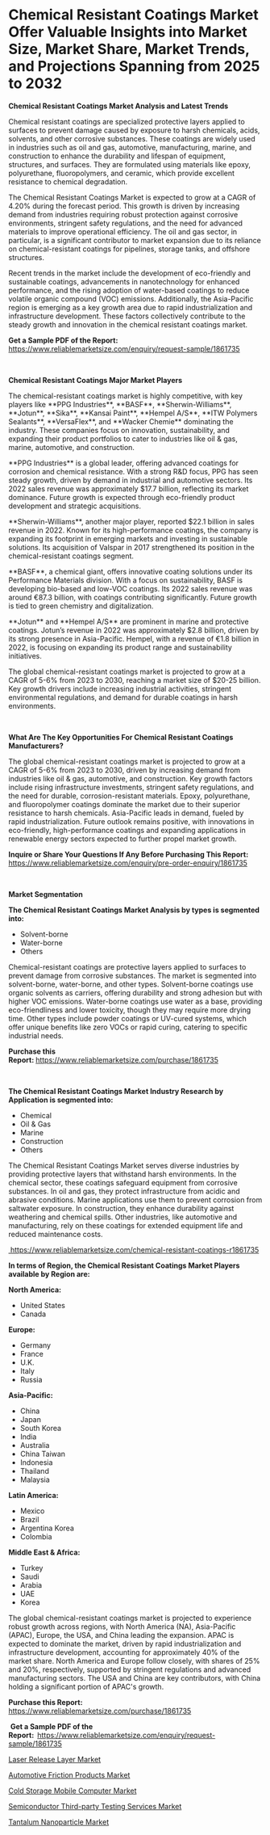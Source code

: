 <p><h1>Chemical Resistant Coatings Market Offer Valuable Insights into Market Size, Market Share, Market Trends, and Projections Spanning from 2025 to 2032</h1></p><p><strong>Chemical Resistant Coatings Market Analysis and Latest Trends</strong></p>
<p><p>Chemical resistant coatings are specialized protective layers applied to surfaces to prevent damage caused by exposure to harsh chemicals, acids, solvents, and other corrosive substances. These coatings are widely used in industries such as oil and gas, automotive, manufacturing, marine, and construction to enhance the durability and lifespan of equipment, structures, and surfaces. They are formulated using materials like epoxy, polyurethane, fluoropolymers, and ceramic, which provide excellent resistance to chemical degradation.</p><p>The Chemical Resistant Coatings Market is expected to grow at a CAGR of 4.20% during the forecast period. This growth is driven by increasing demand from industries requiring robust protection against corrosive environments, stringent safety regulations, and the need for advanced materials to improve operational efficiency. The oil and gas sector, in particular, is a significant contributor to market expansion due to its reliance on chemical-resistant coatings for pipelines, storage tanks, and offshore structures.</p><p>Recent trends in the market include the development of eco-friendly and sustainable coatings, advancements in nanotechnology for enhanced performance, and the rising adoption of water-based coatings to reduce volatile organic compound (VOC) emissions. Additionally, the Asia-Pacific region is emerging as a key growth area due to rapid industrialization and infrastructure development. These factors collectively contribute to the steady growth and innovation in the chemical resistant coatings market.</p></p>
<p><strong>Get a Sample PDF of the Report:&nbsp;</strong> <a href="https://www.reliablemarketsize.com/enquiry/request-sample/1861735?utm_campaign=1991&utm_medium=2&utm_source=Github&utm_content=ia&utm_term=24012025&utm_id=chemical-resistant-coatings">https://www.reliablemarketsize.com/enquiry/request-sample/1861735</a></p>
<p>&nbsp;</p>
<p><strong>Chemical Resistant Coatings Major Market Players</strong></p>
<p><p>The chemical-resistant coatings market is highly competitive, with key players like **PPG Industries**, **BASF**, **Sherwin-Williams**, **Jotun**, **Sika**, **Kansai Paint**, **Hempel A/S**, **ITW Polymers Sealants**, **VersaFlex**, and **Wacker Chemie** dominating the industry. These companies focus on innovation, sustainability, and expanding their product portfolios to cater to industries like oil & gas, marine, automotive, and construction.</p><p>**PPG Industries** is a global leader, offering advanced coatings for corrosion and chemical resistance. With a strong R&D focus, PPG has seen steady growth, driven by demand in industrial and automotive sectors. Its 2022 sales revenue was approximately $17.7 billion, reflecting its market dominance. Future growth is expected through eco-friendly product development and strategic acquisitions.</p><p>**Sherwin-Williams**, another major player, reported $22.1 billion in sales revenue in 2022. Known for its high-performance coatings, the company is expanding its footprint in emerging markets and investing in sustainable solutions. Its acquisition of Valspar in 2017 strengthened its position in the chemical-resistant coatings segment.</p><p>**BASF**, a chemical giant, offers innovative coating solutions under its Performance Materials division. With a focus on sustainability, BASF is developing bio-based and low-VOC coatings. Its 2022 sales revenue was around €87.3 billion, with coatings contributing significantly. Future growth is tied to green chemistry and digitalization.</p><p>**Jotun** and **Hempel A/S** are prominent in marine and protective coatings. Jotun’s revenue in 2022 was approximately $2.8 billion, driven by its strong presence in Asia-Pacific. Hempel, with a revenue of €1.8 billion in 2022, is focusing on expanding its product range and sustainability initiatives.</p><p>The global chemical-resistant coatings market is projected to grow at a CAGR of 5-6% from 2023 to 2030, reaching a market size of $20-25 billion. Key growth drivers include increasing industrial activities, stringent environmental regulations, and demand for durable coatings in harsh environments.</p></p>
<p>&nbsp;</p>
<p><strong>What Are The Key Opportunities For Chemical Resistant Coatings Manufacturers?</strong></p>
<p><p>The global chemical-resistant coatings market is projected to grow at a CAGR of 5-6% from 2023 to 2030, driven by increasing demand from industries like oil & gas, automotive, and construction. Key growth factors include rising infrastructure investments, stringent safety regulations, and the need for durable, corrosion-resistant materials. Epoxy, polyurethane, and fluoropolymer coatings dominate the market due to their superior resistance to harsh chemicals. Asia-Pacific leads in demand, fueled by rapid industrialization. Future outlook remains positive, with innovations in eco-friendly, high-performance coatings and expanding applications in renewable energy sectors expected to further propel market growth.</p></p>
<p><strong>Inquire or Share Your Questions If Any Before Purchasing This Report:</strong> <a href="https://www.reliablemarketsize.com/enquiry/pre-order-enquiry/1861735?utm_campaign=1991&utm_medium=2&utm_source=Github&utm_content=ia&utm_term=24012025&utm_id=chemical-resistant-coatings">https://www.reliablemarketsize.com/enquiry/pre-order-enquiry/1861735</a></p>
<p>&nbsp;</p>
<p><strong>Market Segmentation</strong></p>
<p><strong>The Chemical Resistant Coatings Market Analysis by types is segmented into:</strong></p>
<p><ul><li>Solvent-borne</li><li>Water-borne</li><li>Others</li></ul></p>
<p><p>Chemical-resistant coatings are protective layers applied to surfaces to prevent damage from corrosive substances. The market is segmented into solvent-borne, water-borne, and other types. Solvent-borne coatings use organic solvents as carriers, offering durability and strong adhesion but with higher VOC emissions. Water-borne coatings use water as a base, providing eco-friendliness and lower toxicity, though they may require more drying time. Other types include powder coatings or UV-cured systems, which offer unique benefits like zero VOCs or rapid curing, catering to specific industrial needs.</p></p>
<p><strong>Purchase this Report:&nbsp;</strong><a href="https://www.reliablemarketsize.com/purchase/1861735?utm_campaign=1991&utm_medium=2&utm_source=Github&utm_content=ia&utm_term=24012025&utm_id=chemical-resistant-coatings">https://www.reliablemarketsize.com/purchase/1861735</a></p>
<p>&nbsp;</p>
<p><strong>The Chemical Resistant Coatings Market Industry Research by Application is segmented into:</strong></p>
<p><ul><li>Chemical</li><li>Oil & Gas</li><li>Marine</li><li>Construction</li><li>Others</li></ul></p>
<p><p>The Chemical Resistant Coatings Market serves diverse industries by providing protective layers that withstand harsh environments. In the chemical sector, these coatings safeguard equipment from corrosive substances. In oil and gas, they protect infrastructure from acidic and abrasive conditions. Marine applications use them to prevent corrosion from saltwater exposure. In construction, they enhance durability against weathering and chemical spills. Other industries, like automotive and manufacturing, rely on these coatings for extended equipment life and reduced maintenance costs.</p></p>
<p><a href="https://www.reliablemarketsize.com/chemical-resistant-coatings-r1861735?utm_campaign=1991&utm_medium=2&utm_source=Github&utm_content=ia&utm_term=24012025&utm_id=chemical-resistant-coatings">&nbsp;https://www.reliablemarketsize.com/chemical-resistant-coatings-r1861735</a></p>
<p><strong>In terms of Region, the Chemical Resistant Coatings Market Players available by Region are:</strong></p>
<p>
    <p> <strong> North America: </strong>
        <ul>
            <li>United States</li>
            <li>Canada</li>
        </ul>
        </p> 
    <p> <strong> Europe: </strong>
        <ul>
            <li>Germany</li>
            <li>France</li>
            <li>U.K.</li>
            <li>Italy</li>
            <li>Russia</li>
        </ul>
        </p> 
    <p> <strong> Asia-Pacific: </strong>
        <ul>
            <li>China</li>
            <li>Japan</li>
            <li>South Korea</li>
            <li>India</li>
            <li>Australia</li>
            <li>China Taiwan</li>
            <li>Indonesia</li>
            <li>Thailand</li>
            <li>Malaysia</li>
        </ul>
        </p> 
    <p> <strong> Latin America: </strong>
        <ul>
            <li>Mexico</li>
            <li>Brazil</li>
            <li>Argentina Korea</li>
            <li>Colombia</li>
        </ul>
        </p> 
    <p> <strong> Middle East & Africa: </strong>
        <ul>
            <li>Turkey</li>
            <li>Saudi</li>
            <li>Arabia</li>
            <li>UAE</li>
            <li>Korea</li>
        </ul>
    </p>
    </p>
<p><p>The global chemical-resistant coatings market is projected to experience robust growth across regions, with North America (NA), Asia-Pacific (APAC), Europe, the USA, and China leading the expansion. APAC is expected to dominate the market, driven by rapid industrialization and infrastructure development, accounting for approximately 40% of the market share. North America and Europe follow closely, with shares of 25% and 20%, respectively, supported by stringent regulations and advanced manufacturing sectors. The USA and China are key contributors, with China holding a significant portion of APAC's growth.</p></p>
<p><strong>Purchase this Report: </strong><a href="https://www.reliablemarketsize.com/purchase/1861735?utm_campaign=1991&utm_medium=2&utm_source=Github&utm_content=ia&utm_term=24012025&utm_id=chemical-resistant-coatings">https://www.reliablemarketsize.com/purchase/1861735</a></p>
<p>&nbsp;<strong>Get a Sample PDF of the Report:&nbsp;&nbsp;</strong><a href="https://www.reliablemarketsize.com/enquiry/request-sample/1861735?utm_campaign=1991&utm_medium=2&utm_source=Github&utm_content=ia&utm_term=24012025&utm_id=chemical-resistant-coatings">https://www.reliablemarketsize.com/enquiry/request-sample/1861735</a></p>
<p><strong></strong></p>
<p><p><a href="https://www.linkedin.com/pulse/comprehensive-breakdown-laser-release-layer-markets-58-7a65e?utm_campaign=1991&utm_medium=2&utm_source=Github&utm_content=ia&utm_term=24012025&utm_id=chemical-resistant-coatings">Laser Release Layer Market</a></p><p><a href="https://www.linkedin.com/pulse/digital-transformation-automotive-friction-products-industry-oruyc?utm_campaign=1991&utm_medium=2&utm_source=Github&utm_content=ia&utm_term=24012025&utm_id=chemical-resistant-coatings">Automotive Friction Products Market</a></p><p><a href="https://www.linkedin.com/pulse/cold-storage-mobile-computer-market-analysis-insights-dwymc?utm_campaign=1991&utm_medium=2&utm_source=Github&utm_content=ia&utm_term=24012025&utm_id=chemical-resistant-coatings">Cold Storage Mobile Computer Market</a></p><p><a href="https://www.linkedin.com/pulse/insights-semiconductor-third-party-testing-services-market-4ykse?utm_campaign=1991&utm_medium=2&utm_source=Github&utm_content=ia&utm_term=24012025&utm_id=chemical-resistant-coatings">Semiconductor Third-party Testing Services Market</a></p><p><a href="https://www.linkedin.com/pulse/future-growth-revenue-analysis-tantalum-nanoparticle-market-f0ecf?utm_campaign=1991&utm_medium=2&utm_source=Github&utm_content=ia&utm_term=24012025&utm_id=chemical-resistant-coatings">Tantalum Nanoparticle Market</a></p></p>